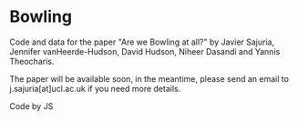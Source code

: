 Bowling
=======

Code and data for the paper "Are we Bowling at all?" by Javier Sajuria, Jennifer vanHeerde-Hudson, David Hudson, Niheer Dasandi and Yannis Theocharis.

The paper will be available soon, in the meantime, please send an email to j.sajuria[at]ucl.ac.uk if you need more details.

Code by JS
